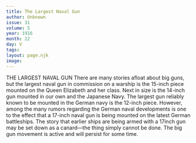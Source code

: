 ```yaml
---
title: The Largest Naval Gun
author: Unknown
issue: 31
volume: 5
year: 1916
month: 22
day: V
tags:
layout: page.njk
image:
---
```

THE LARGEST NAVAL GUN       There are many stories afloat about big guns, but the largest naval gun in commission on a warship is the 15-inch piece mounted on the Queen Elizabeth and her class. Next in size is the 14-inch gun mounted in our own and the Japanese Navy.       The largest gun reliably known to be mounted in the German navy is the 12-inch piece. However, among the many rumors regarding the German naval developments is one to the effect that a 17-inch naval gun is being mounted on the latest German battleships. The story that earlier ships are being armed with a 17inch gun may be set down as a canard—the thing simply cannot be done. The big gun movement is active and will persist for some time. 




